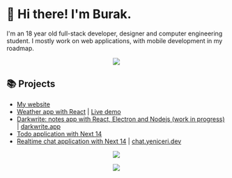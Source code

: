 # 🌠 Hi there! I'm Burak.

I'm an 18 year old full-stack developer, designer and computer engineering student. I mostly work on web applications, with mobile development in my roadmap.

<p align="center">
  <a href="https://skillicons.dev">
    <img src="https://skillicons.dev/icons?i=ts,js,react,postgres,electron,express,nextjs,nodejs,tailwind,docker,linux&theme=dark&perline=11" />
  </a>
</p>

## 📚 Projects

-   [My website](https://yeniceri.dev)
-   [Weather app with React](https://github.com/astudentinearth/weather-app) | [Live demo](https://astudentinearth.github.io/weather-app)
-   [Darkwrite: notes app with React, Electron and Nodejs (work in progress)](https://github.com/astudentinearth/darkwrite) | [darkwrite.app](https://darkwrite.app)
-   [Todo application with Next 14](https://github.com/todo-server)
-   [Realtime chat application with Next 14](https://github.com/astudentinearth/next14-chat-app) | [chat.yeniceri.dev](https://chat.yeniceri.dev)

<p align="center">
    <img src="https://github-readme-stats.vercel.app/api?username=astudentinearth&show_icons=true&theme=tokyonight"/>

</p>

<p align="center">
    <img src="https://github-readme-stats.vercel.app/api/top-langs/?username=astudentinearth&layout=compact&theme=tokyonight"/>
</p>
